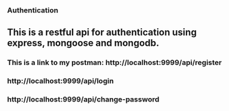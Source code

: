### Authentication
## This is a restful api for authentication using express, mongoose and mongodb. 
### This is a link to my postman: http://localhost:9999/api/register
### http://localhost:9999/api/login
### http://localhost:9999/api/change-password
